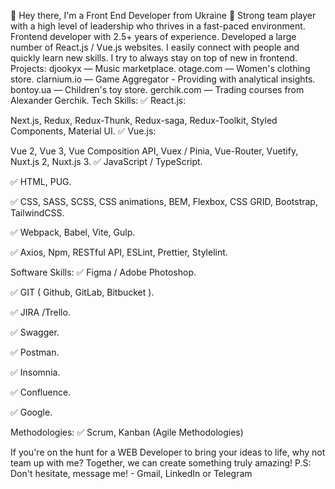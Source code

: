 👋 Hey there, I'm a Front End Developer from Ukraine 👋
Strong team player with a high level of leadership who thrives in a fast-paced environment. Frontend developer with 2.5+ years of experience. Developed a large number of React.js / Vue.js websites. I easily connect with people and quickly learn new skills. I try to always stay on top of new in frontend.
Projects:
djookyx — Music marketplace.
otage.com — Women's clothing store.
clarnium.io — Game Aggregator - Providing with analytical insights.
bontoy.ua — Сhildren's toy store.
gerchik.com — Trading courses from Alexander Gerchik.
Tech Skills:
✅ React.js:

Next.js, Redux, Redux-Thunk, Redux-saga, Redux-Toolkit, Styled Components, Material UI.
✅ Vue.js:

Vue 2, Vue 3, Vue Composition API, Vuex / Pinia, Vue-Router, Vuetify, Nuxt.js 2, Nuxt.js 3.
✅ JavaScript / TypeScript.

✅ HTML, PUG.

✅ CSS, SASS, SCSS, CSS animations, BEM, Flexbox, CSS GRID, Bootstrap, TailwindCSS.

✅ Webpack, Babel, Vite, Gulp.

✅ Axios, Npm, RESTful API, ESLint, Prettier, Stylelint.

Software Skills:
✅ Figma / Adobe Photoshop.

✅ GIT ( Github, GitLab, Bitbucket ).

✅ JIRA /Trello.

✅ Swagger.

✅ Postman.

✅ Insomnia.

✅ Confluence.

✅ Google.

Methodologies:
✅ Scrum, Kanban (Agile Methodologies)

If you're on the hunt for a WEB Developer to bring your ideas to life, why not team up with me? Together, we can create something truly amazing!
P.S: Don't hesitate, message me! - Gmail, LinkedIn or Telegram
